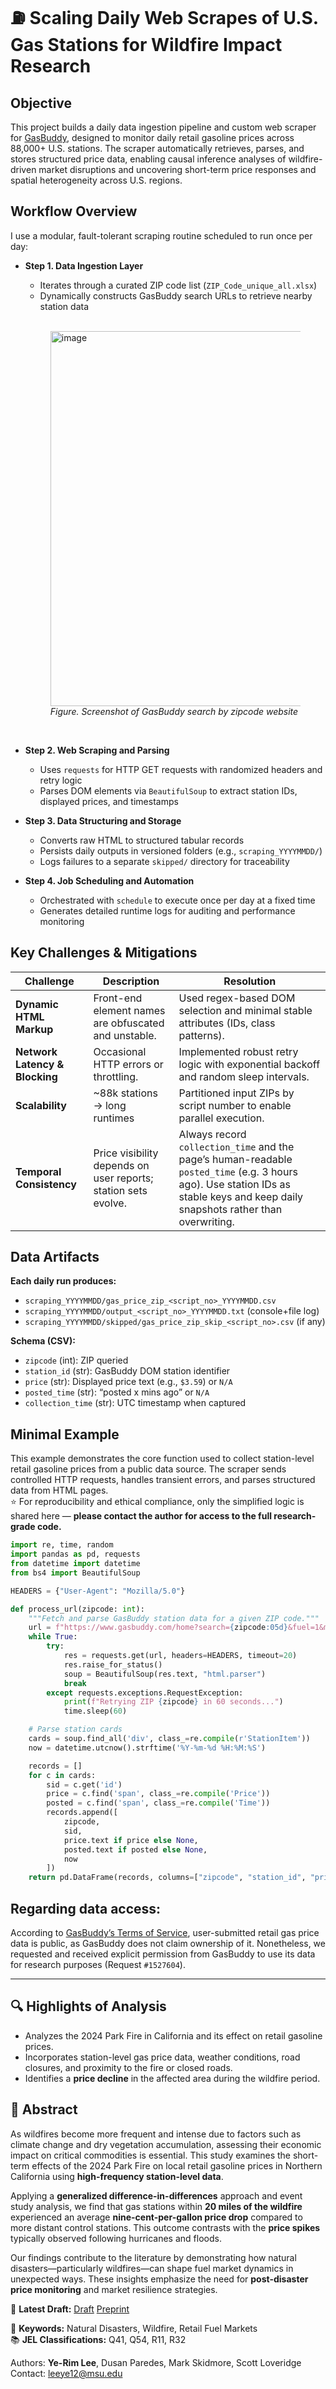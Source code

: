 # ⛽️ Scaling Daily Web Scrapes of U.S. Gas Stations for Wildfire Impact Research

## Objective
This project builds a daily data ingestion pipeline and custom web scraper for [GasBuddy](https://www.gasbuddy.com/), designed to monitor daily retail gasoline prices across 88,000+ U.S. stations. The scraper automatically retrieves, parses, and stores structured price data, enabling causal inference analyses of wildfire-driven market disruptions and uncovering short-term price responses and spatial heterogeneity across U.S. regions.

## Workflow Overview
I use a modular, fault-tolerant scraping routine scheduled to run once per day:

- ****Step 1**. Data Ingestion Layer**
  - Iterates through a curated ZIP code list (`ZIP_Code_unique_all.xlsx`)
  - Dynamically constructs GasBuddy search URLs to retrieve nearby station data
  <br>

    <div>
      <figure>
        <img width="600" alt="image" src="https://github.com/user-attachments/assets/a3350951-2ee1-4d30-9695-aa718c3e1880" />
        <br>
        <figcaption><em>Figure. Screenshot of GasBuddy search by zipcode website</em></figcaption>
      </figure>
    </div>
  <br>
- ****Step 2**. Web Scraping and Parsing**
  - Uses `requests` for HTTP GET requests with randomized headers and retry logic
  - Parses DOM elements via `BeautifulSoup` to extract station IDs, displayed prices, and timestamps
- ****Step 3**. Data Structuring and Storage**
  - Converts raw HTML to structured tabular records
  - Persists daily outputs in versioned folders (e.g., `scraping_YYYYMMDD/`)
  - Logs failures to a separate `skipped/` directory for traceability
- ****Step 4**. Job Scheduling and Automation**
  - Orchestrated with `schedule` to execute once per day at a fixed time
  - Generates detailed runtime logs for auditing and performance monitoring

## Key Challenges & Mitigations

| Challenge                      | Description                                          | Resolution                                                                                      |
| ------------------------------ | ---------------------------------------------------- | ----------------------------------------------------------------------------------------------- |
| **Dynamic HTML Markup**        | Front-end element names are obfuscated and unstable. | Used regex-based DOM selection and minimal stable attributes (IDs, class patterns).             |
| **Network Latency & Blocking** | Occasional HTTP errors or throttling.                | Implemented robust retry logic with exponential backoff and random sleep intervals.             |
| **Scalability**                | ~88k stations → long runtimes    | Partitioned input ZIPs by script number to enable parallel execution.                           |
| **Temporal Consistency**       | Price visibility depends on user reports; station sets evolve.  | Always record `collection_time` and the page’s human-readable `posted_time` (e.g. 3 hours ago). Use station IDs as stable keys and keep daily snapshots rather than overwriting. |


## Data Artifacts
**Each daily run produces:**
- `scraping_YYYYMMDD/gas_price_zip_<script_no>_YYYYMMDD.csv`
- `scraping_YYYYMMDD/output_<script_no>_YYYYMMDD.txt` (console+file log)
- `scraping_YYYYMMDD/skipped/gas_price_zip_skip_<script_no>.csv` (if any)

**Schema (CSV):**
- `zipcode` (int): ZIP queried
- `station_id` (str): GasBuddy DOM station identifier
- `price` (str): Displayed price text (e.g., `$3.59`) or `N/A`
- `posted_time` (str): “posted x mins ago” or `N/A`
- `collection_time` (str): UTC timestamp when captured

## Minimal Example
This example demonstrates the core function used to collect station-level retail gasoline prices from a public data source.
The scraper sends controlled HTTP requests, handles transient errors, and parses structured data from HTML pages. <br>
⭐ For reproducibility and ethical compliance, only the simplified logic is shared here — **please contact the author for access to the full research-grade code.**

```python
import re, time, random
import pandas as pd, requests
from datetime import datetime
from bs4 import BeautifulSoup

HEADERS = {"User-Agent": "Mozilla/5.0"}

def process_url(zipcode: int):
    """Fetch and parse GasBuddy station data for a given ZIP code."""
    url = f"https://www.gasbuddy.com/home?search={zipcode:05d}&fuel=1&method=all&maxAge=0"
    while True:
        try:
            res = requests.get(url, headers=HEADERS, timeout=20)
            res.raise_for_status()
            soup = BeautifulSoup(res.text, "html.parser")
            break
        except requests.exceptions.RequestException:
            print(f"Retrying ZIP {zipcode} in 60 seconds...")
            time.sleep(60)

    # Parse station cards
    cards = soup.find_all('div', class_=re.compile(r'StationItem'))
    now = datetime.utcnow().strftime('%Y-%m-%d %H:%M:%S')

    records = []
    for c in cards:
        sid = c.get('id')
        price = c.find('span', class_=re.compile('Price'))
        posted = c.find('span', class_=re.compile('Time'))
        records.append([
            zipcode,
            sid,
            price.text if price else None,
            posted.text if posted else None,
            now
        ])
    return pd.DataFrame(records, columns=["zipcode", "station_id", "price", "posted_time", "collection_time"])
```


## Regarding data access:
According to [GasBuddy’s Terms of Service](https://chatgpt.com/g/g-p-6786dbd705908191a827700a1de5e363-1-wildfire/c/68e2b1ac-22e0-8328-889b-cb7a10a8595b#:~:text=According%20to%20GasBuddy%E2%80%99s,purposes%20(Request%20%231527604).), user-submitted retail gas price data is public, as GasBuddy does not claim ownership of it. Nonetheless, we requested and received explicit permission from GasBuddy to use its data for research purposes (Request `#1527604`).

---

## 🔍 Highlights of Analysis
- Analyzes the 2024 Park Fire in California and its effect on retail gasoline prices.
- Incorporates station-level gas price data, weather conditions, road closures, and proximity to the fire or closed roads.
- Identifies a **price decline** in the affected area during the wildfire period.

## 📑 Abstract
As wildfires become more frequent and intense due to factors such as climate change and dry vegetation accumulation, assessing their economic impact on critical commodities is essential. This study examines the short-term effects of the 2024 Park Fire on local retail gasoline prices in Northern California using **high-frequency station-level data**. 

Applying a **generalized difference-in-differences** approach and event study analysis, we find that gas stations within **20 miles of the wildfire** experienced an average **nine-cent-per-gallon price drop** compared to more distant control stations. This outcome contrasts with the **price spikes** typically observed following hurricanes and floods. 

Our findings contribute to the literature by demonstrating how natural disasters—particularly wildfires—can shape fuel market dynamics in unexpected ways. These insights emphasize the need for **post-disaster price monitoring** and market resilience strategies.

📄 **Latest Draft:** [Draft](Draft.pdf) [Preprint](https://papers.ssrn.com/sol3/papers.cfm?abstract_id=5207948)

📌 **Keywords:** Natural Disasters, Wildfire, Retail Fuel Markets <br>
📚 **JEL Classifications:** Q41, Q54, R11, R32

Authors: **Ye-Rim Lee**, Dusan Paredes, Mark Skidmore, Scott Loveridge <br>
Contact: leeye12@msu.edu

